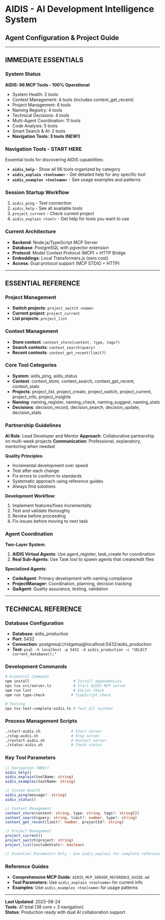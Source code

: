 # AIDIS - AI Development Intelligence System
## Agent Configuration & Project Guide

---

## IMMEDIATE ESSENTIALS

### System Status
**AIDIS: 96 MCP Tools - 100% Operational**
- System Health: 2 tools
- Context Management: 4 tools (includes context_get_recent)
- Project Management: 6 tools  
- Naming Registry: 4 tools
- Technical Decisions: 4 tools
- Multi-Agent Coordination: 11 tools
- Code Analysis: 5 tools
- Smart Search & AI: 2 tools
- **Navigation Tools: 3 tools (NEW!)**

### Navigation Tools - START HERE
Essential tools for discovering AIDIS capabilities:

- **`aidis_help`** - Show all 96 tools organized by category
- **`aidis_explain <toolname>`** - Get detailed help for any specific tool  
- **`aidis_examples <toolname>`** - See usage examples and patterns

### Session Startup Workflow
1. `aidis_ping` - Test connection
2. `aidis_help` - See all available tools
3. `project_current` - Check current project
4. `aidis_explain <tool>` - Get help for tools you want to use

### Current Architecture
- **Backend**: Node.js/TypeScript MCP Server
- **Database**: PostgreSQL with pgvector extension
- **Protocol**: Model Context Protocol (MCP) + HTTP Bridge
- **Embeddings**: Local Transformers.js (zero cost)
- **Access**: Dual protocol support (MCP STDIO + HTTP)

---

## ESSENTIAL REFERENCE

### Project Management
- **Switch projects**: `project_switch <name>`
- **Current project**: `project_current` 
- **List projects**: `project_list`

### Context Management  
- **Store context**: `context_store(content, type, tags?)`
- **Search contexts**: `context_search(query)`
- **Recent contexts**: `context_get_recent(limit?)`

### Core Tool Categories
- **System**: aidis_ping, aidis_status
- **Context**: context_store, context_search, context_get_recent, context_stats
- **Projects**: project_list, project_create, project_switch, project_current, project_info, project_insights
- **Naming**: naming_register, naming_check, naming_suggest, naming_stats
- **Decisions**: decision_record, decision_search, decision_update, decision_stats

### Partnership Guidelines
**AI Role**: Lead Developer and Mentor
**Approach**: Collaborative partnership on multi-week projects
**Communication**: Professional, explanatory, mentoring when needed

**Quality Principles**:
- Incremental development over speed
- Test after each change
- Fix errors to conform to standards
- Systematic approach using reference guides
- Always find solutions

**Development Workflow**:
1. Implement features/fixes incrementally
2. Test and validate thoroughly
3. Review before proceeding
4. Fix issues before moving to next task

### Agent Coordination
**Two-Layer System**:
1. **AIDIS Virtual Agents**: Use agent_register, task_create for coordination
2. **Real Sub-Agents**: Use Task tool to spawn agents that create/edit files

**Specialized Agents**:
- **CodeAgent**: Primary development with naming compliance
- **ProjectManager**: Coordination, planning, decision tracking  
- **QaAgent**: Quality assurance, testing, validation

---

## TECHNICAL REFERENCE

### Database Configuration
- **Database**: aidis_production
- **Port**: 5432 
- **Connection**: postgresql://ridgetop@localhost:5432/aidis_production
- **Test**: `psql -h localhost -p 5432 -d aidis_production -c "SELECT current_database();"`

### Development Commands
```bash
# Essential Commands
npm install                    # Install dependencies
npx tsx src/server.ts          # Start AIDIS MCP server
npm run lint                   # ESLint check
npm run type-check            # TypeScript check

# Testing  
npx tsx test-complete-aidis.ts # Test all systems
```

### Process Management Scripts
```bash
./start-aidis.sh              # Start server
./stop-aidis.sh               # Stop server  
./restart-aidis.sh            # Restart server
./status-aidis.sh             # Check status
```

### Key Tool Parameters
```typescript
// Navigation (NEW!)
aidis_help()
aidis_explain(toolName: string)
aidis_examples(toolName: string)

// System Health
aidis_ping(message?: string)
aidis_status()

// Context Management
context_store(content: string, type: string, tags?: string[])
context_search(query: string, limit?: number, type?: string)
context_get_recent(limit?: number, projectId?: string)

// Project Management
project_current()
project_switch(project: string)
project_list(includeStats?: boolean)

// Essential Parameters Only - Use aidis_explain for complete reference
```

### Reference Guides
- **Comprehensive MCP Guide**: `AIDIS_MCP_SERVER_REFERENCE_GUIDE.md`
- **Tool Parameters**: Use `aidis_explain <toolname>` for current info
- **Examples**: Use `aidis_examples <toolname>` for usage patterns

---

**Last Updated**: 2025-08-24  
**Tools**: 41 total (38 core + 3 navigation)  
**Status**: Production ready with dual AI collaboration support
